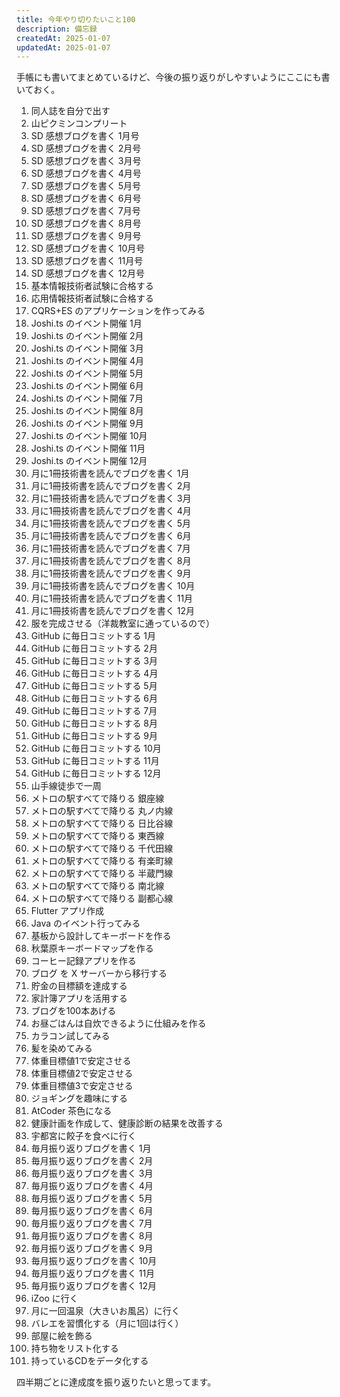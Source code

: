 ```yaml
---
title: 今年やり切りたいこと100
description: 備忘録
createdAt: 2025-01-07
updatedAt: 2025-01-07
---
```


手帳にも書いてまとめているけど、今後の振り返りがしやすいようにここにも書いておく。

1. 同人誌を自分で出す
1. 山ピクミンコンプリート
1. SD 感想ブログを書く 1月号
1. SD 感想ブログを書く 2月号
1. SD 感想ブログを書く 3月号
1. SD 感想ブログを書く 4月号
1. SD 感想ブログを書く 5月号
1. SD 感想ブログを書く 6月号
1. SD 感想ブログを書く 7月号
1. SD 感想ブログを書く 8月号
1. SD 感想ブログを書く 9月号
1. SD 感想ブログを書く 10月号
1. SD 感想ブログを書く 11月号
1. SD 感想ブログを書く 12月号
1. 基本情報技術者試験に合格する
1. 応用情報技術者試験に合格する
1. CQRS+ES のアプリケーションを作ってみる
1. Joshi.ts のイベント開催 1月
1. Joshi.ts のイベント開催 2月
1. Joshi.ts のイベント開催 3月
1. Joshi.ts のイベント開催 4月
1. Joshi.ts のイベント開催 5月
1. Joshi.ts のイベント開催 6月
1. Joshi.ts のイベント開催 7月
1. Joshi.ts のイベント開催 8月
1. Joshi.ts のイベント開催 9月
1. Joshi.ts のイベント開催 10月
1. Joshi.ts のイベント開催 11月
1. Joshi.ts のイベント開催 12月
1. 月に1冊技術書を読んでブログを書く 1月
1. 月に1冊技術書を読んでブログを書く 2月
1. 月に1冊技術書を読んでブログを書く 3月
1. 月に1冊技術書を読んでブログを書く 4月
1. 月に1冊技術書を読んでブログを書く 5月
1. 月に1冊技術書を読んでブログを書く 6月
1. 月に1冊技術書を読んでブログを書く 7月
1. 月に1冊技術書を読んでブログを書く 8月
1. 月に1冊技術書を読んでブログを書く 9月
1. 月に1冊技術書を読んでブログを書く 10月
1. 月に1冊技術書を読んでブログを書く 11月
1. 月に1冊技術書を読んでブログを書く 12月
1. 服を完成させる（洋裁教室に通っているので）
1. GitHub に毎日コミットする 1月
1. GitHub に毎日コミットする 2月
1. GitHub に毎日コミットする 3月
1. GitHub に毎日コミットする 4月
1. GitHub に毎日コミットする 5月
1. GitHub に毎日コミットする 6月
1. GitHub に毎日コミットする 7月
1. GitHub に毎日コミットする 8月
1. GitHub に毎日コミットする 9月
1. GitHub に毎日コミットする 10月
1. GitHub に毎日コミットする 11月
1. GitHub に毎日コミットする 12月
1. 山手線徒歩で一周
1. メトロの駅すべてで降りる 銀座線
1. メトロの駅すべてで降りる 丸ノ内線
1. メトロの駅すべてで降りる 日比谷線
1. メトロの駅すべてで降りる 東西線
1. メトロの駅すべてで降りる 千代田線
1. メトロの駅すべてで降りる 有楽町線
1. メトロの駅すべてで降りる 半蔵門線
1. メトロの駅すべてで降りる 南北線
1. メトロの駅すべてで降りる 副都心線
1. Flutter アプリ作成
1. Java のイベント行ってみる
1. 基板から設計してキーボードを作る
1. 秋葉原キーボードマップを作る
1. コーヒー記録アプリを作る
1. ブログ を X サーバーから移行する
1. 貯金の目標額を達成する
1. 家計簿アプリを活用する
1. ブログを100本あげる
1. お昼ごはんは自炊できるように仕組みを作る
1. カラコン試してみる
1. 髪を染めてみる
1. 体重目標値1で安定させる
1. 体重目標値2で安定させる
1. 体重目標値3で安定させる
1. ジョギングを趣味にする
1. AtCoder 茶色になる
1. 健康計画を作成して、健康診断の結果を改善する
1. 宇都宮に餃子を食べに行く
1. 毎月振り返りブログを書く 1月
1. 毎月振り返りブログを書く 2月
1. 毎月振り返りブログを書く 3月
1. 毎月振り返りブログを書く 4月
1. 毎月振り返りブログを書く 5月
1. 毎月振り返りブログを書く 6月
1. 毎月振り返りブログを書く 7月
1. 毎月振り返りブログを書く 8月
1. 毎月振り返りブログを書く 9月
1. 毎月振り返りブログを書く 10月
1. 毎月振り返りブログを書く 11月
1. 毎月振り返りブログを書く 12月
1. iZoo に行く
1. 月に一回温泉（大きいお風呂）に行く
1. バレエを習慣化する（月に1回は行く）
1. 部屋に絵を飾る
1. 持ち物をリスト化する
1. 持っているCDをデータ化する

四半期ごとに達成度を振り返りたいと思ってます。
